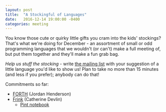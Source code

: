 ```yaml
---
layout: post
title:  "A Stockingful of Languages"
date:   2016-12-14 19:00:00 -0400
categories: meeting
---
```


You know those cute or quirky little gifts you cram into the kids'
stockings?  That's what we're doing for December - an assortment
of small or odd programming languages that we wouldn't (or can't)
make a full meeting of, but put them together and they'll make
a fun grab bag.

*Help us stuff the stocking* - write
[the mailing list](http://d8ndl.org/#ml)
with your suggestion of a little language
you'd like to show us!  Plan to take no more than 15 minutes
(and less if you prefer); anybody can do that!

Commitments so far:

* [FORTH](https://www.forth.com/forth/) (Jordan Henderson)
* [Frink](https://frinklang.org/) (Catherine Devlin)
  - [Pint notebook](/meeting_notes/pint.ipynb)
